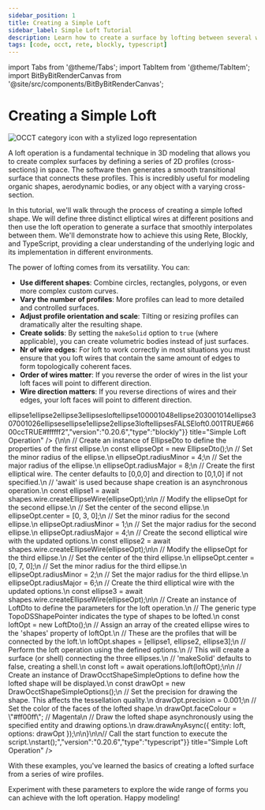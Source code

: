 ```yaml
---
sidebar_position: 1
title: Creating a Simple Loft
sidebar_label: Simple Loft Tutorial
description: Learn how to create a surface by lofting between several wire shapes.
tags: [code, occt, rete, blockly, typescript]
---
```


import Tabs from '@theme/Tabs';
import TabItem from '@theme/TabItem';
import BitByBitRenderCanvas from '@site/src/components/BitByBitRenderCanvas';

# Creating a Simple Loft

<img 
  class="category-icon-small" 
  src="https://s.bitbybit.dev/assets/icons/white/occt-icon.svg" 
  alt="OCCT category icon with a stylized logo representation" 
  title="OCCT category icon" />


A loft operation is a fundamental technique in 3D modeling that allows you to create complex surfaces by defining a series of 2D profiles (cross-sections) in space. The software then generates a smooth transitional surface that connects these profiles. This is incredibly useful for modeling organic shapes, aerodynamic bodies, or any object with a varying cross-section.

In this tutorial, we'll walk through the process of creating a simple lofted shape. We will define three distinct elliptical wires at different positions and then use the loft operation to generate a surface that smoothly interpolates between them. We'll demonstrate how to achieve this using Rete, Blockly, and TypeScript, providing a clear understanding of the underlying logic and its implementation in different environments.

 The power of lofting comes from its versatility. You can:

*   **Use different shapes**: Combine circles, rectangles, polygons, or even more complex custom curves.
*   **Vary the number of profiles**: More profiles can lead to more detailed and controlled surfaces.
*   **Adjust profile orientation and scale**: Tilting or resizing profiles can dramatically alter the resulting shape.
*   **Create solids**: By setting the `makeSolid` option to `true` (where applicable), you can create volumetric bodies instead of just surfaces.
*   **Nr of wire edges**: For loft to work correctly in most situations you must ensure that you loft wires that contain the same amount of edges to form topologically coherent faces.
*   **Order of wires matter**: If you reverse the order of wires in the list your loft faces will point to different direction.
*   **Wire direction matters**: If you reverse directions of wires and their edges, your loft faces will point to different direction.

<Tabs groupId="vectors-live-examples">
<TabItem value="rete" label="Rete">
    <BitByBitRenderCanvas
    requireManualStart={true}
    script={{"script":"{\"id\":\"rete-v2-json\",\"nodes\":{\"b8a58571ebd30b44\":{\"id\":\"b8a58571ebd30b44\",\"name\":\"bitbybit.occt.shapes.wire.createEllipseWire\",\"customName\":\"ellipse wire\",\"async\":true,\"drawable\":true,\"data\":{\"genericNodeData\":{\"hide\":true,\"oneOnOne\":false,\"flatten\":0,\"forceExecution\":false},\"center\":[0,0,0],\"direction\":[0,1,0],\"radiusMinor\":4,\"radiusMajor\":8},\"inputs\":{},\"position\":[409.9140625,135.00390625]},\"0999348ac27dbe3a\":{\"id\":\"0999348ac27dbe3a\",\"name\":\"bitbybit.occt.shapes.wire.createEllipseWire\",\"customName\":\"ellipse wire\",\"async\":true,\"drawable\":true,\"data\":{\"genericNodeData\":{\"hide\":true,\"oneOnOne\":false,\"flatten\":0,\"forceExecution\":false},\"center\":[0,0,0],\"direction\":[0,1,0],\"radiusMinor\":1,\"radiusMajor\":4},\"inputs\":{\"center\":{\"connections\":[{\"node\":\"5b0a2e7a36e52bc6\",\"output\":\"result\",\"data\":{}}]}},\"position\":[411.21484375,550.01953125]},\"5b0a2e7a36e52bc6\":{\"id\":\"5b0a2e7a36e52bc6\",\"name\":\"bitbybit.vector.vectorXYZ\",\"customName\":\"vector xyz\",\"async\":false,\"drawable\":true,\"data\":{\"genericNodeData\":{\"hide\":true,\"oneOnOne\":false,\"flatten\":0,\"forceExecution\":false},\"x\":0,\"y\":3,\"z\":0},\"inputs\":{},\"position\":[-13.58203125,587.8515625]},\"58baa94ee15ce87c\":{\"id\":\"58baa94ee15ce87c\",\"name\":\"bitbybit.occt.shapes.wire.createEllipseWire\",\"customName\":\"ellipse wire\",\"async\":true,\"drawable\":true,\"data\":{\"genericNodeData\":{\"hide\":true,\"oneOnOne\":false,\"flatten\":0,\"forceExecution\":false},\"center\":[0,0,0],\"direction\":[0,1,0],\"radiusMinor\":2,\"radiusMajor\":6},\"inputs\":{\"center\":{\"connections\":[{\"node\":\"31cc8830d0d5b8d6\",\"output\":\"result\",\"data\":{}}]}},\"position\":[414.354436433955,962.7267506423071]},\"31cc8830d0d5b8d6\":{\"id\":\"31cc8830d0d5b8d6\",\"name\":\"bitbybit.vector.vectorXYZ\",\"customName\":\"vector xyz\",\"async\":false,\"drawable\":true,\"data\":{\"genericNodeData\":{\"hide\":true,\"oneOnOne\":false,\"flatten\":0,\"forceExecution\":false},\"x\":0,\"y\":7,\"z\":0},\"inputs\":{},\"position\":[-18.337436698711855,985.1818818123244]},\"aa7b869ef39ad66c\":{\"id\":\"aa7b869ef39ad66c\",\"name\":\"bitbybit.occt.operations.loft\",\"customName\":\"loft\",\"async\":true,\"drawable\":true,\"data\":{\"genericNodeData\":{\"hide\":true,\"oneOnOne\":false,\"flatten\":0,\"forceExecution\":false},\"makeSolid\":false},\"inputs\":{\"shapes\":{\"connections\":[{\"node\":\"5f66390fcd956929\",\"output\":\"list\",\"data\":{}}]}},\"position\":[1345.6703881224773,574.9945464709863]},\"5f66390fcd956929\":{\"id\":\"5f66390fcd956929\",\"name\":\"bitbybit.lists.createList\",\"customName\":\"create list\",\"data\":{},\"inputs\":{\"listElements\":{\"connections\":[{\"node\":\"b8a58571ebd30b44\",\"output\":\"result\",\"data\":{}},{\"node\":\"0999348ac27dbe3a\",\"output\":\"result\",\"data\":{}},{\"node\":\"58baa94ee15ce87c\",\"output\":\"result\",\"data\":{}}]}},\"position\":[938.8623690201757,627.1782400352727]},\"71104a241cda7a83\":{\"id\":\"71104a241cda7a83\",\"name\":\"bitbybit.draw.drawAnyAsync\",\"customName\":\"draw any async\",\"async\":true,\"drawable\":true,\"data\":{\"genericNodeData\":{\"hide\":false,\"oneOnOne\":false,\"flatten\":0,\"forceExecution\":false}},\"inputs\":{\"entity\":{\"connections\":[{\"node\":\"aa7b869ef39ad66c\",\"output\":\"result\",\"data\":{}}]},\"options\":{\"connections\":[{\"node\":\"2b01c4bcdaa8b222\",\"output\":\"result\",\"data\":{}}]}},\"position\":[1832.5904062824504,751.3332776592763]},\"2b01c4bcdaa8b222\":{\"id\":\"2b01c4bcdaa8b222\",\"name\":\"bitbybit.draw.optionsOcctShapeSimple\",\"customName\":\"options occt shape simple\",\"async\":false,\"drawable\":false,\"data\":{\"genericNodeData\":{\"hide\":false,\"oneOnOne\":false,\"flatten\":0,\"forceExecution\":false},\"precision\":0.001,\"drawFaces\":true,\"faceColour\":\"#8000ff\",\"drawEdges\":true,\"edgeColour\":\"#ffffff\",\"edgeWidth\":2},\"inputs\":{},\"position\":[1348.8560416190364,915.1471633350661]}}}","version":"0.20.6","type":"rete"}}
    title="Simple Loft Operation"
    />
</TabItem>
<TabItem value="blockly" label="Blockly">
  <BitByBitRenderCanvas
    requireManualStart={true}
    script={{"script":"<xml xmlns=\"https://developers.google.com/blockly/xml\"><variables><variable id=\"48)EaL12jJ;CM6l87kN^\">ellipse1</variable><variable id=\"p!,ge0u?L^@4@^_yF1-/\">ellipse2</variable><variable id=\"R1!`hI~4J!B-H|6ul{7e\">ellipse3</variable><variable id=\"~6]|}Eu]E9UgWCZ{s_,|\">ellipses</variable><variable id=\"XJ4dpWWO2e_jp;mr|J8D\">loft</variable></variables><block type=\"variables_set\" id=\"Z]RXuxwn/6CiqFn:E`{f\" x=\"-397\" y=\"-446\"><field name=\"VAR\" id=\"48)EaL12jJ;CM6l87kN^\">ellipse1</field><value name=\"VALUE\"><block type=\"bitbybit.occt.shapes.wire.createEllipseWire\" id=\"iIh/DfKZ[cfoa6r!#):!\"><value name=\"Center\"><block type=\"bitbybit.point.pointXYZ\" id=\"X%HKp*Q.ty=Rbu~`1@a%\"><value name=\"X\"><block type=\"math_number\" id=\"n+jQq:wH?M2t97E!DPv#\"><field name=\"NUM\">0</field></block></value><value name=\"Y\"><block type=\"math_number\" id=\"zDLV%cFNOLTD^R@?kble\"><field name=\"NUM\">0</field></block></value><value name=\"Z\"><block type=\"math_number\" id=\"AXtz$21v5w!d:WB(0`OK\"><field name=\"NUM\">0</field></block></value></block></value><value name=\"Direction\"><block type=\"bitbybit.vector.vectorXYZ\" id=\"O1hbHY+z/gsL0J-Sd8kg\"><value name=\"X\"><block type=\"math_number\" id=\"=Rp$D.)C;2^dAFJLa[eX\"><field name=\"NUM\">0</field></block></value><value name=\"Y\"><block type=\"math_number\" id=\"fXGqM_6U7koY]wCO7a|$\"><field name=\"NUM\">1</field></block></value><value name=\"Z\"><block type=\"math_number\" id=\"YsRU*rv,(~W7(b;IGkh7\"><field name=\"NUM\">0</field></block></value></block></value><value name=\"RadiusMinor\"><block type=\"math_number\" id=\"_Fa+`F#q}NadJb.n@G4z\"><field name=\"NUM\">4</field></block></value><value name=\"RadiusMajor\"><block type=\"math_number\" id=\"rz%7^,:YrfbnqKwlTtqs\"><field name=\"NUM\">8</field></block></value></block></value><next><block type=\"variables_set\" id=\"GZ84cD@/bkVoj*Hch}rB\"><field name=\"VAR\" id=\"p!,ge0u?L^@4@^_yF1-/\">ellipse2</field><value name=\"VALUE\"><block type=\"bitbybit.occt.shapes.wire.createEllipseWire\" id=\"kgY;cQdd-b|m[o.*Jo[%\"><value name=\"Center\"><block type=\"bitbybit.point.pointXYZ\" id=\"t$1C2Fms89t1[jCC(;oL\"><value name=\"X\"><block type=\"math_number\" id=\"g1y(x%mGqkM(jn{Qlr|H\"><field name=\"NUM\">0</field></block></value><value name=\"Y\"><block type=\"math_number\" id=\"!XIJ[8-b![)TLE^u7VkT\"><field name=\"NUM\">3</field></block></value><value name=\"Z\"><block type=\"math_number\" id=\"C[ea/4tpa9~Eb?ynXf[V\"><field name=\"NUM\">0</field></block></value></block></value><value name=\"Direction\"><block type=\"bitbybit.vector.vectorXYZ\" id=\"XMcn@cy21@#b80Cns|xA\"><value name=\"X\"><block type=\"math_number\" id=\"nV(cW=wvZds45,1RfouJ\"><field name=\"NUM\">0</field></block></value><value name=\"Y\"><block type=\"math_number\" id=\"-e0WUthCCL9qug#_=BJM\"><field name=\"NUM\">1</field></block></value><value name=\"Z\"><block type=\"math_number\" id=\"6pU7|0I!b=f*KBp$u:v=\"><field name=\"NUM\">0</field></block></value></block></value><value name=\"RadiusMinor\"><block type=\"math_number\" id=\"$e9i:VfTo`aCrF^Q6Nb6\"><field name=\"NUM\">1</field></block></value><value name=\"RadiusMajor\"><block type=\"math_number\" id=\"Sh[=u*uYzzZNdAfZ*Xcb\"><field name=\"NUM\">4</field></block></value></block></value><next><block type=\"variables_set\" id=\"*,mjB$NhlsRdXq~$+nCa\"><field name=\"VAR\" id=\"R1!`hI~4J!B-H|6ul{7e\">ellipse3</field><value name=\"VALUE\"><block type=\"bitbybit.occt.shapes.wire.createEllipseWire\" id=\"0H{ZSzg[%*(JnQ@4+0$M\"><value name=\"Center\"><block type=\"bitbybit.point.pointXYZ\" id=\"ui-/ebhLH2qUcXTrC9o=\"><value name=\"X\"><block type=\"math_number\" id=\"T|/j~aIJb3}q#Ia!ISI#\"><field name=\"NUM\">0</field></block></value><value name=\"Y\"><block type=\"math_number\" id=\"b;L(|dMj7h0gT_xQhe]d\"><field name=\"NUM\">7</field></block></value><value name=\"Z\"><block type=\"math_number\" id=\"r[|/wh(iscswnuV}V9Oc\"><field name=\"NUM\">0</field></block></value></block></value><value name=\"Direction\"><block type=\"bitbybit.vector.vectorXYZ\" id=\"SK0Km_HaI.lCZNP)R7Do\"><value name=\"X\"><block type=\"math_number\" id=\"S/D3CXTeTD*_}i26O{4x\"><field name=\"NUM\">0</field></block></value><value name=\"Y\"><block type=\"math_number\" id=\"W6C,)z8#j2ZTMePm,wa0\"><field name=\"NUM\">1</field></block></value><value name=\"Z\"><block type=\"math_number\" id=\"M0^:yL#sCkV[Iy*.(7N6\"><field name=\"NUM\">0</field></block></value></block></value><value name=\"RadiusMinor\"><block type=\"math_number\" id=\"89_ly7g=/3^$fd}do@b?\"><field name=\"NUM\">2</field></block></value><value name=\"RadiusMajor\"><block type=\"math_number\" id=\"Wc3+2f7_W%0sos]OJYq|\"><field name=\"NUM\">6</field></block></value></block></value><next><block type=\"variables_set\" id=\":p.Vpn;$AuaAhp~*)QCX\"><field name=\"VAR\" id=\"~6]|}Eu]E9UgWCZ{s_,|\">ellipses</field><value name=\"VALUE\"><block type=\"lists_create_with\" id=\"Z|q(b#IIH-@cw1Ch?MuM\"><mutation items=\"3\"></mutation><value name=\"ADD0\"><block type=\"variables_get\" id=\"85/PiE$R2@)|rjwjfR8@\"><field name=\"VAR\" id=\"48)EaL12jJ;CM6l87kN^\">ellipse1</field></block></value><value name=\"ADD1\"><block type=\"variables_get\" id=\"ISvgiQeb3^tbkKamkhVX\"><field name=\"VAR\" id=\"p!,ge0u?L^@4@^_yF1-/\">ellipse2</field></block></value><value name=\"ADD2\"><block type=\"variables_get\" id=\"cRm_n~%2,avxAHVC!/x1\"><field name=\"VAR\" id=\"R1!`hI~4J!B-H|6ul{7e\">ellipse3</field></block></value></block></value><next><block type=\"variables_set\" id=\"@b5XbQ;3!bw{_=(ouJmv\"><field name=\"VAR\" id=\"XJ4dpWWO2e_jp;mr|J8D\">loft</field><value name=\"VALUE\"><block type=\"bitbybit.occt.operations.loft\" id=\"5)Buz((kWEzwt|l$-xm$\"><value name=\"Shapes\"><block type=\"variables_get\" id=\"l`dw7*JMGP@wv[KnLKD$\"><field name=\"VAR\" id=\"~6]|}Eu]E9UgWCZ{s_,|\">ellipses</field></block></value><value name=\"MakeSolid\"><block type=\"logic_boolean\" id=\"yrc;yqs)XSbmM^jW_{AN\"><field name=\"BOOL\">FALSE</field></block></value></block></value><next><block type=\"bitbybit.draw.drawAnyAsyncNoReturn\" id=\"o$jl#m1hs_7C`[+#^8m+\"><value name=\"Entity\"><block type=\"variables_get\" id=\"CJLL`3s+l=kF;iHlmGH,\"><field name=\"VAR\" id=\"XJ4dpWWO2e_jp;mr|J8D\">loft</field></block></value><value name=\"Options\"><block type=\"bitbybit.draw.optionsOcctShapeSimple\" id=\"!PL/;^%Tk`O}2$`[1CC,\"><value name=\"Precision\"><block type=\"math_number\" id=\"43~8o:Q6^mI0mCDna_YR\"><field name=\"NUM\">0.001</field></block></value><value name=\"DrawFaces\"><block type=\"logic_boolean\" id=\"%Uu[!B?fTVnJp43e?gm!\"><field name=\"BOOL\">TRUE</field></block></value><value name=\"FaceColour\"><block type=\"colour_picker\" id=\"8/F/6c*4?Cxw(IP=EYY)\"><field name=\"COLOUR\">#6600cc</field></block></value><value name=\"DrawEdges\"><block type=\"logic_boolean\" id=\"H-{V3}cu1KiOK@4Diu(_\"><field name=\"BOOL\">TRUE</field></block></value><value name=\"EdgeColour\"><block type=\"colour_picker\" id=\"Bz7|M(~D5z`M)Ffdsi`A\"><field name=\"COLOUR\">#ffffff</field></block></value><value name=\"EdgeWidth\"><block type=\"math_number\" id=\"$.}%Q]3d?|~%G_hSc;/t\"><field name=\"NUM\">2</field></block></value></block></value></block></next></block></next></block></next></block></next></block></next></block></xml>","version":"0.20.6","type":"blockly"}}
    title="Simple Loft Operation"
    />
</TabItem>
<TabItem value="typescript" label="TypeScript">
<BitByBitRenderCanvas
    requireManualStart={true}
    script={{"script":"// Import necessary modules from the bitbybit library.\n// 'operations' and 'shapes' are for OpenCascade Technology (OCCT) functionalities like lofting and creating wires.\nconst { operations, shapes } = bitbybit.occt;\n// 'draw' module is used for rendering shapes on the canvas.\nconst { draw } = bitbybit;\n// Import Data Transfer Objects (DTOs) for defining OCCT inputs.\n// 'EllipseDto' for creating ellipses, 'LoftDto' for loft operation parameters.\nconst { EllipseDto, LoftDto } = Bit.Inputs.OCCT;\n// Import DTO for drawing options.\nconst { DrawOcctShapeSimpleOptions } = Bit.Inputs.Draw;\n// Define a type alias for OCCT shape pointers for better readability.\ntype TopoDSShapePointer = Bit.Inputs.OCCT.TopoDSShapePointer;\n\n// Define an asynchronous function 'start' which will contain the main logic.\nconst start = async () => {\n\n    // Create an instance of EllipseDto to define the properties of the first ellipse.\n    const ellipseOpt = new EllipseDto();\n    // Set the minor radius of the ellipse.\n    ellipseOpt.radiusMinor = 4;\n    // Set the major radius of the ellipse.\n    ellipseOpt.radiusMajor = 8;\n    // Create the first elliptical wire. The center defaults to [0,0,0] and direction to [0,1,0] if not specified.\n    // 'await' is used because shape creation is an asynchronous operation.\n    const ellipse1 = await shapes.wire.createEllipseWire(ellipseOpt);\n\n    // Modify the ellipseOpt for the second ellipse.\n    // Set the center of the second ellipse.\n    ellipseOpt.center = [0, 3, 0];\n    // Set the minor radius for the second ellipse.\n    ellipseOpt.radiusMinor = 1;\n    // Set the major radius for the second ellipse.\n    ellipseOpt.radiusMajor = 4;\n    // Create the second elliptical wire with the updated options.\n    const ellipse2 = await shapes.wire.createEllipseWire(ellipseOpt);\n\n    // Modify the ellipseOpt for the third ellipse.\n    // Set the center of the third ellipse.\n    ellipseOpt.center = [0, 7, 0];\n    // Set the minor radius for the third ellipse.\n    ellipseOpt.radiusMinor = 2;\n    // Set the major radius for the third ellipse.\n    ellipseOpt.radiusMajor = 6;\n    // Create the third elliptical wire with the updated options.\n    const ellipse3 = await shapes.wire.createEllipseWire(ellipseOpt);\n\n    // Create an instance of LoftDto to define the parameters for the loft operation.\n    // The generic type TopoDSShapePointer indicates the type of shapes to be lofted.\n    const loftOpt = new LoftDto<TopoDSShapePointer>();\n    // Assign an array of the created ellipse wires to the 'shapes' property of loftOpt.\n    // These are the profiles that will be connected by the loft.\n    loftOpt.shapes = [ellipse1, ellipse2, ellipse3];\n    // Perform the loft operation using the defined options.\n    // This will create a surface (or shell) connecting the three ellipses.\n    // 'makeSolid' defaults to false, creating a shell.\n    const loft = await operations.loft(loftOpt);\n\n    // Create an instance of DrawOcctShapeSimpleOptions to define how the lofted shape will be displayed.\n    const drawOpt = new DrawOcctShapeSimpleOptions();\n    // Set the precision for drawing the shape. This affects the tessellation quality.\n    drawOpt.precision = 0.001;\n    // Set the color of the faces of the lofted shape.\n    drawOpt.faceColour = \"#ff00ff\"; // Magenta\n    // Draw the lofted shape asynchronously using the specified entity and drawing options.\n    draw.drawAnyAsync({ entity: loft, options: drawOpt });\n\n}\n\n// Call the start function to execute the script.\nstart();","version":"0.20.6","type":"typescript"}}
    title="Simple Loft Operation"
    />
</TabItem>
</Tabs>

With these examples, you've learned the basics of creating a lofted surface from a series of wire profiles.


Experiment with these parameters to explore the wide range of forms you can achieve with the loft operation. Happy modeling!